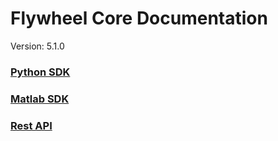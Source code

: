 # Flywheel Core Documentation
Version: 5.1.0

### [Python SDK](python/)

### [Matlab SDK](matlab/)

### [Rest API](swagger/index.html)

